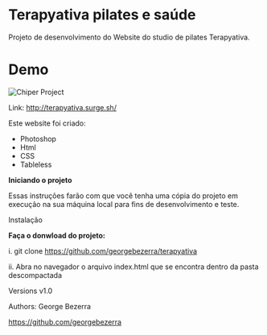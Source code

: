 # Terapyativa pilates e saúde


Projeto de desenvolvimento do Website do studio de pilates Terapyativa.


# Demo

![Chiper Project](https://github.com/georgebezerra/terapyativa/blob/master/images/terapyativa.gif)

Link: http://terapyativa.surge.sh/

Este website foi criado:

* Photoshop
* Html
* CSS
* Tableless

**Iniciando o projeto**


Essas instruções farão com que você tenha uma cópia do projeto em execução na sua máquina local para fins de desenvolvimento e teste.

Instalação


**Faça o donwload do projeto:**

i. git clone https://github.com/georgebezerra/terapyativa

ii. Abra no navegador o arquivo index.html que se encontra dentro da pasta descompactada

Versions v1.0

Authors: George Bezerra

https://github.com/georgebezerra
